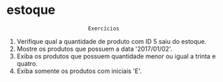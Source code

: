 # estoque
                              Exercícios 
            
1. Verifique qual a quantidade de produto com ID 5 saiu do estoque.
2. Mostre os produtos que possuem a data '2017/01/02'.
3. Exiba os produtos que possuem quantidade menor ou igual a trinta e quatro.
4. Exiba somente os produtos com iniciais 'E'.

